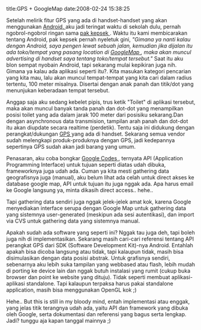 title:GPS + GoogleMap
date:2008-02-24 15:38:25

Setelah melirik fitur GPS yang ada di handset-handset yang akan menggunakan
<a href="http://kecebongsoft.wordpress.com/2008/02/23/hello-google-android/">
 Android,
</a>
aku jadi teringat waktu di sekolah dulu, pernah ngobrol-ngobrol ringan sama
<a href="http://madriyanto.blogspot.com/">
 pak kepsek
</a>
. Waktu itu kami membicarakan tentang Android, pak kepsek pernah nyeletuk gini,
<i>
 "Gimana ya nanti kalau dengan Android, saya pengen lewat sebuah jalan, kemudian jika dijalan itu ada toko/tempat yang pasang location di
 <a href="http://maps.google.com/">
  GoogleMap
 </a>
 , maka akan muncul advertising di handset saya tentang toko/tempat tersebut."
</i>
Saat itu aku blon sempat nyobain Android, tapi sekarang mulai kepikiran juga nih. Gimana ya kalau ada aplikasi seperti itu?. Kita masukan kategori pencarian yang kita mau, lalu akan muncul tempat-tempat yang kita cari dalam radius tertentu, 100 meter misalnya. Disertai dengan anak panah dan titik/dot yang menunjukan keberadaan tempat tersebut.
<!--more-->
Anggap saja aku sedang kebelet pipis, trus ketik "Toilet" di aplikasi tersebut, maka akan muncul banyak tanda panah dan dot-dot yang menampilkan posisi toilet yang ada dalam jarak 100 meter dari posisiku sekarang.Dan dengan asynchronous data transmision, tampilan arah panah dan dot-dot itu akan diupdate secara realtime (perdetik). Tentu saja ini didukung dengan perangkat/dukungan
<a href="http://en.wikipedia.org/wiki/GPS">
 GPS
</a>
yang ada di handset. Sekarang semua vendor sudah melengkapi produk-produknya dengan GPS, jadi kedepannya sepertinya GPS sudah akan jadi barang yang umum.

Penasaran, aku coba bongkar
<a href="http://code.google.com/">
 Google Codes
</a>
, ternyata API (Application Programming Interface) untuk tujuan seperti diatas udah dibuka, frameworknya juga udah ada. Cuman ya kita mesti gathering data geografisnya juga (manual), aku belum lihat ada celah untuk direct akses ke database google map, API untuk tujuan itu juga nggak ada. Apa harus email ke Google langsung ya, minta dikasih direct access.. hehe..

Tapi gathering data sendiri juga nggak jelek-jelek amat kok, karena Google menyediakan interface serupa dengan Google Map untuk gathering data yang sistemnya user-generated (meskipun ada sesi autentikasi), dan import via CVS untuk gathering data yang sistemnya manual.

Apakah sudah ada software yang seperti ini? Nggak tau juga deh, tapi boleh juga nih di implementasikan. Sekarang masih cari-cari referensi tentang API perangkat GPS dari SDK (Software Development Kit)-nya Android. Entahlah apakah bisa dicoba langsung atau tidak, tapi kalaupun tidak, masih bisa disimulasikan dengan data posisi abstrak. Untuk grafisnya sendiri, sebenarnya aku lebih suka tampilan yang webbased atau flash, lebih mudah di porting ke device lain dan nggak butuh instalasi yang rumit (cukup buka browser dan point ke website yang dituju). Tidak seperti membuat aplikasi-aplikasi standalone. Tapi kalaupun terpaksa harus pakai standalone application, masih bisa menggunakan OpenGL kok ;)

Hehe.. But this is still in my bloody mind, entah implementasi atau enggak, yang jelas titik terangnya udah ada, yaitu API dan framework yang dibuka oleh Google, serta dokumentasi dan referensi yang bagus serta lengkap. Jadi? tunggu aja kapan tanggal mainnya ;)
